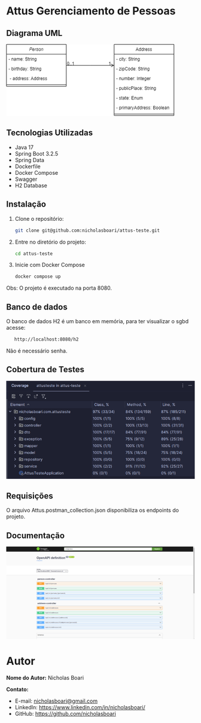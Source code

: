 # Attus Gerenciamento de Pessoas

## Diagrama UML

![UML.png](UML.png)

## Tecnologias Utilizadas

- Java 17
- Spring Boot 3.2.5
- Spring Data
- Dockerfile
- Docker Compose
- Swagger
- H2 Database

## Instalação

1. Clone o repositório:

   ```bash
   git clone git@github.com:nicholasboari/attus-teste.git
   
2. Entre no diretório do projeto:
    ```bash
   cd attus-teste
   
3. Inicie com Docker Compose
   ```bash
   docker compose up

Obs: O projeto é executado na porta 8080.

## Banco de dados

O banco de dados H2 é um banco em memória, para ter visualizar o sgbd acesse:
   ```bash
      http://localhost:8080/h2
```
Não é necessário senha.

## Cobertura de Testes
![TestCoverage.png](TestCoverage.png)

## Requisições

O arquivo Attus.postman_collection.json disponibiliza os endpoints do projeto.

## Documentação

![Swagger.png](Swagger.png)

# Autor

**Nome do Autor:** Nicholas Boari

**Contato:**
- E-mail: nicholasboari@gmail.com
- LinkedIn: https://www.linkedin.com/in/nicholasboari/
- GitHub: https://github.com/nicholasboari
